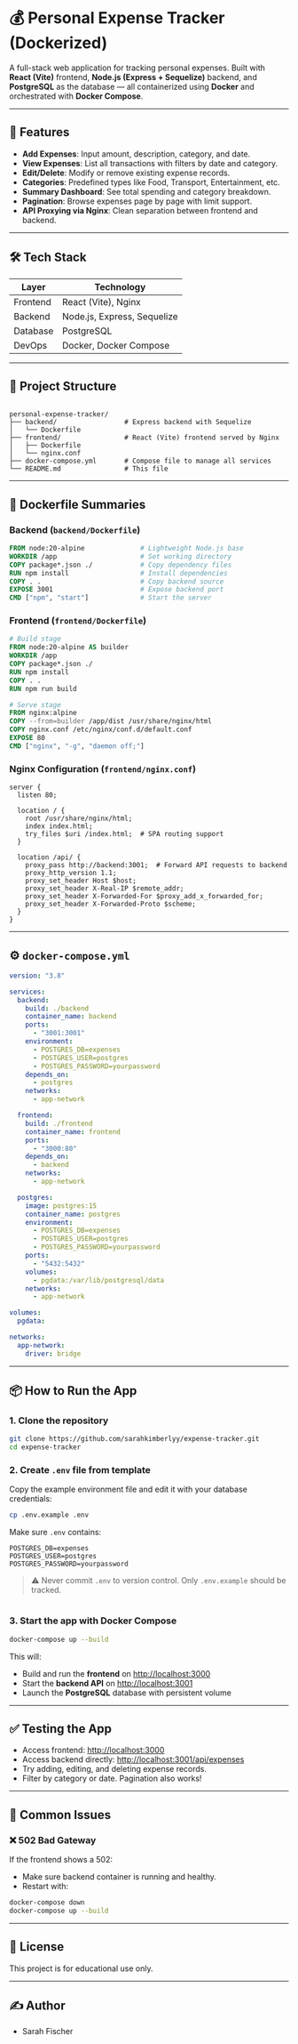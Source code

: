 # 💰 Personal Expense Tracker (Dockerized)

A full-stack web application for tracking personal expenses. Built with **React (Vite)** frontend, **Node.js (Express + Sequelize)** backend, and **PostgreSQL** as the database — all containerized using **Docker** and orchestrated with **Docker Compose**.

---

## 🚀 Features

- **Add Expenses**: Input amount, description, category, and date.
- **View Expenses**: List all transactions with filters by date and category.
- **Edit/Delete**: Modify or remove existing expense records.
- **Categories**: Predefined types like Food, Transport, Entertainment, etc.
- **Summary Dashboard**: See total spending and category breakdown.
- **Pagination**: Browse expenses page by page with limit support.
- **API Proxying via Nginx**: Clean separation between frontend and backend.

---

## 🛠️ Tech Stack

| Layer      | Technology                     |
|------------|--------------------------------|
| Frontend   | React (Vite), Nginx            |
| Backend    | Node.js, Express, Sequelize    |
| Database   | PostgreSQL                     |
| DevOps     | Docker, Docker Compose         |

---

## 📁 Project Structure

```

personal-expense-tracker/
├── backend/                 # Express backend with Sequelize
│   └── Dockerfile
├── frontend/                # React (Vite) frontend served by Nginx
│   ├── Dockerfile
│   └── nginx.conf
├── docker-compose.yml       # Compose file to manage all services
└── README.md                # This file

````

---

## 🐳 Dockerfile Summaries

### Backend (`backend/Dockerfile`)
```dockerfile
FROM node:20-alpine              # Lightweight Node.js base
WORKDIR /app                     # Set working directory
COPY package*.json ./            # Copy dependency files
RUN npm install                  # Install dependencies
COPY . .                         # Copy backend source
EXPOSE 3001                      # Expose backend port
CMD ["npm", "start"]             # Start the server
````

### Frontend (`frontend/Dockerfile`)

```dockerfile
# Build stage
FROM node:20-alpine AS builder
WORKDIR /app
COPY package*.json ./
RUN npm install
COPY . .
RUN npm run build

# Serve stage
FROM nginx:alpine
COPY --from=builder /app/dist /usr/share/nginx/html
COPY nginx.conf /etc/nginx/conf.d/default.conf
EXPOSE 80
CMD ["nginx", "-g", "daemon off;"]
```

### Nginx Configuration (`frontend/nginx.conf`)

```nginx
server {
  listen 80;

  location / {
    root /usr/share/nginx/html;
    index index.html;
    try_files $uri /index.html;  # SPA routing support
  }

  location /api/ {
    proxy_pass http://backend:3001;  # Forward API requests to backend
    proxy_http_version 1.1;
    proxy_set_header Host $host;
    proxy_set_header X-Real-IP $remote_addr;
    proxy_set_header X-Forwarded-For $proxy_add_x_forwarded_for;
    proxy_set_header X-Forwarded-Proto $scheme;
  }
}
```

---

## ⚙️ `docker-compose.yml`

```yaml
version: "3.8"

services:
  backend:
    build: ./backend
    container_name: backend
    ports:
      - "3001:3001"
    environment:
      - POSTGRES_DB=expenses
      - POSTGRES_USER=postgres
      - POSTGRES_PASSWORD=yourpassword
    depends_on:
      - postgres
    networks:
      - app-network

  frontend:
    build: ./frontend
    container_name: frontend
    ports:
      - "3000:80"
    depends_on:
      - backend
    networks:
      - app-network

  postgres:
    image: postgres:15
    container_name: postgres
    environment:
      - POSTGRES_DB=expenses
      - POSTGRES_USER=postgres
      - POSTGRES_PASSWORD=yourpassword
    ports:
      - "5432:5432"
    volumes:
      - pgdata:/var/lib/postgresql/data
    networks:
      - app-network

volumes:
  pgdata:

networks:
  app-network:
    driver: bridge
```

---

## 📦 How to Run the App

### 1. Clone the repository

```bash
git clone https://github.com/sarahkimberlyy/expense-tracker.git
cd expense-tracker
```

### 2. Create `.env` file from template

Copy the example environment file and edit it with your database credentials:

```bash
cp .env.example .env
```

Make sure `.env` contains:

```env
POSTGRES_DB=expenses
POSTGRES_USER=postgres
POSTGRES_PASSWORD=yourpassword
```

> ⚠️ Never commit `.env` to version control. Only `.env.example` should be tracked.

```
```

### 3. Start the app with Docker Compose

```bash
docker-compose up --build
```

This will:

* Build and run the **frontend** on [http://localhost:3000](http://localhost:3000)
* Start the **backend API** on [http://localhost:3001](http://localhost:3001)
* Launch the **PostgreSQL** database with persistent volume

---

## ✅ Testing the App

* Access frontend: [http://localhost:3000](http://localhost:3000)
* Access backend directly: [http://localhost:3001/api/expenses](http://localhost:3001/api/expenses)
* Try adding, editing, and deleting expense records.
* Filter by category or date. Pagination also works!

---

## 🧹 Common Issues

### ❌ 502 Bad Gateway

If the frontend shows a 502:

* Make sure backend container is running and healthy.
* Restart with:

```bash
docker-compose down
docker-compose up --build
```

---

## 📌 License

This project is for educational use only.

---

## ✍️ Author

* Sarah Fischer